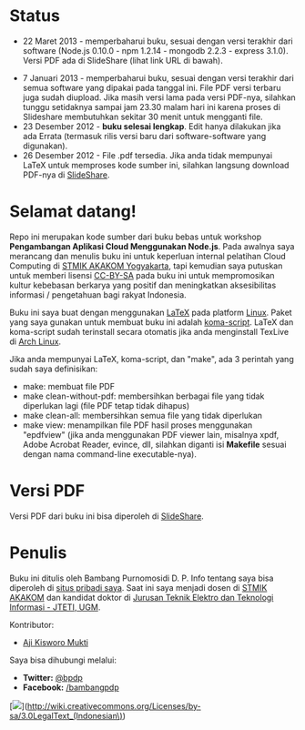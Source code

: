 Status
======

+ 22 Maret 2013 - memperbaharui buku, sesuai dengan versi terakhir dari software (Node.js 0.10.0 - npm 1.2.14 - mongodb 2.2.3 - express 3.1.0). Versi PDF ada di SlideShare (lihat link URL di bawah).
* 7 Januari 2013 - memperbaharui buku, sesuai dengan versi terakhir dari semua software yang dipakai pada tanggal ini. File PDF versi terbaru juga sudah diupload. Jika masih versi lama pada versi PDF-nya, silahkan tunggu setidaknya sampai jam 23.30 malam hari ini karena proses di Slideshare membutuhkan sekitar 30 menit untuk mengganti file.
* 23 Desember 2012 - **buku selesai lengkap**. Edit hanya dilakukan jika ada Errata (termasuk rilis versi baru dari software-software yang digunakan). 
* 26 Desember 2012 - File .pdf tersedia. Jika anda tidak mempunyai LaTeX untuk memproses kode sumber ini, silahkan langsung download PDF-nya di [SlideShare](http://www.slideshare.net/bpdp/pengembangan-aplikasi-cloud-computing-menggunakan-nodejs).

Selamat datang!
===============

Repo ini merupakan kode sumber dari buku bebas untuk workshop **Pengambangan Aplikasi Cloud Menggunakan Node.js**. Pada awalnya saya merancang dan menulis buku ini untuk keperluan internal pelatihan Cloud Computing di [STMIK AKAKOM Yogyakarta](http://www.akakom.ac.id), tapi kemudian saya putuskan untuk memberi lisensi [CC-BY-SA](http://freedomdefined.org/Licenses/CC-BY-SA) pada buku ini untuk mempromosikan kultur kebebasan berkarya yang positif dan meningkatkan aksesibilitas informasi / pengetahuan bagi rakyat Indonesia. 

Buku ini saya buat dengan menggunakan [LaTeX](http://www.latex-project.org) pada platform [Linux](http://www.linux.org/). Paket yang saya gunakan untuk membuat buku ini adalah [koma-script](http://www.ctan.org/pkg/koma-script). LaTeX dan koma-script sudah terinstall secara otomatis jika anda menginstall TexLive di [Arch Linux](http://www.archlinux.org).

Jika anda mempunyai LaTeX, koma-script, dan "make", ada 3 perintah yang sudah saya definisikan:
* make: membuat file PDF
* make clean-without-pdf: membersihkan berbagai file yang tidak diperlukan lagi (file PDF tetap tidak dihapus)
* make clean-all: membersihkan semua file yang tidak diperlukan
* make view: menampilkan file PDF hasil proses menggunakan "epdfview" (jika anda menggunakan PDF viewer lain, misalnya xpdf, Adobe Acrobat Reader, evince, dll, silahkan diganti isi **Makefile** sesuai dengan nama command-line executable-nya).

Versi PDF
=========

Versi PDF dari buku ini bisa diperoleh di [SlideShare](http://www.slideshare.net/bpdp/pengembangan-aplikasi-cloud-computing-menggunakan-nodejs).

Penulis
=======

Buku ini ditulis oleh Bambang Purnomosidi D. P. Info tentang saya bisa diperoleh di [situs pribadi saya](http://bpdp.name). Saat ini saya menjadi dosen di [STMIK AKAKOM](http://www.akakom.ac.id) dan kandidat doktor di [Jurusan Teknik Elektro dan Teknologi Informasi - JTETI, UGM](http://pasca.te.ugm.ac.id).

Kontributor:
* [Aji Kisworo Mukti](http://adzymaniac.web.id)

Saya bisa dihubungi melalui:

* **Twitter:** [@bpdp](http://twitter.com/#!/bpdp)
* **Facebook:** [/bambangpdp](http://www.facebook.com/bambangpdp)

[<img src="http://creativecommons.or.id/wp-content/uploads/2012/07/cc-by-sa.jpg">](http://wiki.creativecommons.org/Licenses/by-sa/3.0LegalText_(Indonesian\))
